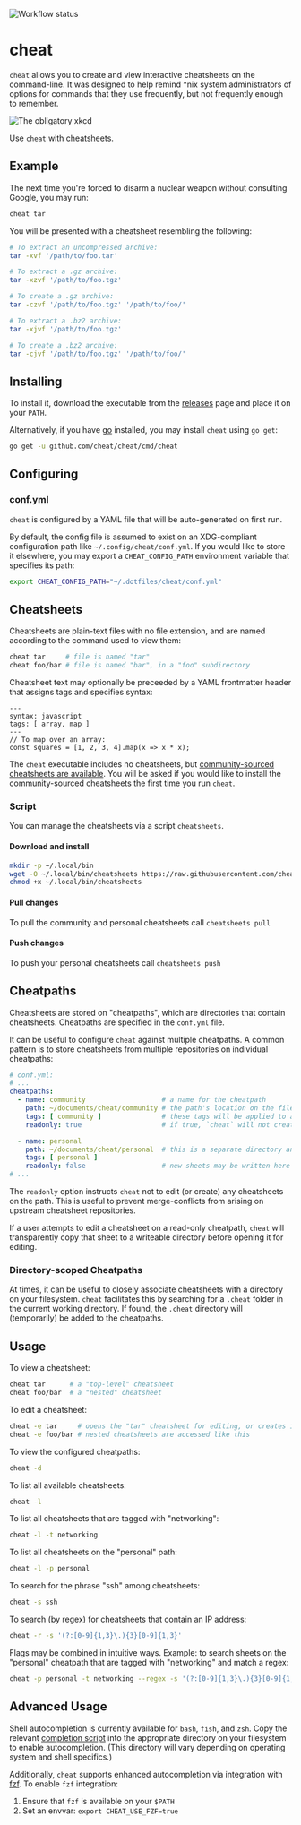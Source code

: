![Workflow status](https://github.com/cheat/cheat/actions/workflows/build.yml/badge.svg)


cheat
=====

`cheat` allows you to create and view interactive cheatsheets on the
command-line. It was designed to help remind \*nix system administrators of
options for commands that they use frequently, but not frequently enough to
remember.

![The obligatory xkcd](http://imgs.xkcd.com/comics/tar.png 'The obligatory xkcd')

Use `cheat` with [cheatsheets][].


Example
-------
The next time you're forced to disarm a nuclear weapon without consulting
Google, you may run:

```sh
cheat tar
```

You will be presented with a cheatsheet resembling the following:

```sh
# To extract an uncompressed archive:
tar -xvf '/path/to/foo.tar'

# To extract a .gz archive:
tar -xzvf '/path/to/foo.tgz'

# To create a .gz archive:
tar -czvf '/path/to/foo.tgz' '/path/to/foo/'

# To extract a .bz2 archive:
tar -xjvf '/path/to/foo.tgz'

# To create a .bz2 archive:
tar -cjvf '/path/to/foo.tgz' '/path/to/foo/'
```


Installing
----------
To install it, download the executable from the
[releases][] page and place it on your `PATH`.

Alternatively, if you have [go][] installed, you may install `cheat` using `go
get`:

```sh
go get -u github.com/cheat/cheat/cmd/cheat
```

Configuring
-----------
### conf.yml ###
`cheat` is configured by a YAML file that will be auto-generated on first run.

By default, the config file is assumed to exist on an XDG-compliant
configuration path like `~/.config/cheat/conf.yml`. If you would like to store
it elsewhere, you may export a `CHEAT_CONFIG_PATH` environment variable that
specifies its path:

```sh
export CHEAT_CONFIG_PATH="~/.dotfiles/cheat/conf.yml"
```

Cheatsheets
-----------
Cheatsheets are plain-text files with no file extension, and are named
according to the command used to view them:

```sh
cheat tar     # file is named "tar"
cheat foo/bar # file is named "bar", in a "foo" subdirectory
```

Cheatsheet text may optionally be preceeded by a YAML frontmatter header that
assigns tags and specifies syntax:

```
---
syntax: javascript
tags: [ array, map ]
---
// To map over an array:
const squares = [1, 2, 3, 4].map(x => x * x);
```

The `cheat` executable includes no cheatsheets, but [community-sourced
cheatsheets are available][cheatsheets]. You will be asked if you would like to
install the community-sourced cheatsheets the first time you run `cheat`.

### Script ###
You can manage the cheatsheets via a script `cheatsheets`.

#### Download and install ####
```sh
mkdir -p ~/.local/bin
wget -O ~/.local/bin/cheatsheets https://raw.githubusercontent.com/cheat/cheat/master/scripts/git/cheatsheets
chmod +x ~/.local/bin/cheatsheets
```

#### Pull changes ####
To pull the community and personal cheatsheets call `cheatsheets pull`

#### Push changes ####
To push your personal cheatsheets call `cheatsheets push`

Cheatpaths
----------
Cheatsheets are stored on "cheatpaths", which are directories that contain
cheatsheets. Cheatpaths are specified in the `conf.yml` file.

It can be useful to configure `cheat` against multiple cheatpaths. A common
pattern is to store cheatsheets from multiple repositories on individual
cheatpaths:

```yaml
# conf.yml:
# ...
cheatpaths:
  - name: community                   # a name for the cheatpath
    path: ~/documents/cheat/community # the path's location on the filesystem
    tags: [ community ]               # these tags will be applied to all sheets on the path
    readonly: true                    # if true, `cheat` will not create new cheatsheets here

  - name: personal
    path: ~/documents/cheat/personal  # this is a separate directory and repository than above
    tags: [ personal ]
    readonly: false                   # new sheets may be written here
# ...
```

The `readonly` option instructs `cheat` not to edit (or create) any cheatsheets
on the path. This is useful to prevent merge-conflicts from arising on upstream
cheatsheet repositories.

If a user attempts to edit a cheatsheet on a read-only cheatpath, `cheat` will
transparently copy that sheet to a writeable directory before opening it for
editing.

### Directory-scoped Cheatpaths ###
At times, it can be useful to closely associate cheatsheets with a directory on
your filesystem. `cheat` facilitates this by searching for a `.cheat` folder in
the current working directory. If found, the `.cheat` directory will
(temporarily) be added to the cheatpaths.

Usage
-----
To view a cheatsheet:

```sh
cheat tar      # a "top-level" cheatsheet
cheat foo/bar  # a "nested" cheatsheet
```

To edit a cheatsheet:

```sh
cheat -e tar     # opens the "tar" cheatsheet for editing, or creates it if it does not exist
cheat -e foo/bar # nested cheatsheets are accessed like this
```

To view the configured cheatpaths:

```sh
cheat -d
```

To list all available cheatsheets:

```sh
cheat -l
```

To list all cheatsheets that are tagged with "networking":

```sh
cheat -l -t networking
```

To list all cheatsheets on the "personal" path:

```sh
cheat -l -p personal
```

To search for the phrase "ssh" among cheatsheets:

```sh
cheat -s ssh
```

To search (by regex) for cheatsheets that contain an IP address:

```sh
cheat -r -s '(?:[0-9]{1,3}\.){3}[0-9]{1,3}'
```

Flags may be combined in intuitive ways. Example: to search sheets on the
"personal" cheatpath that are tagged with "networking" and match a regex:

```sh
cheat -p personal -t networking --regex -s '(?:[0-9]{1,3}\.){3}[0-9]{1,3}'
```


Advanced Usage
--------------
Shell autocompletion is currently available for `bash`, `fish`, and `zsh`. Copy
the relevant [completion script][completions] into the appropriate directory on
your filesystem to enable autocompletion. (This directory will vary depending
on operating system and shell specifics.)

Additionally, `cheat` supports enhanced autocompletion via integration with
[fzf][]. To enable `fzf` integration:

1. Ensure that `fzf` is available on your `$PATH`
2. Set an envvar: `export CHEAT_USE_FZF=true`

[Releases]:    https://github.com/cheat/cheat/releases
[cheatsheets]: https://github.com/cheat/cheatsheets
[completions]: https://github.com/cheat/cheat/tree/master/scripts
[fzf]:         https://github.com/junegunn/fzf
[go]:          https://golang.org
